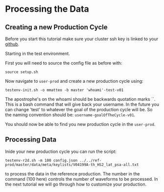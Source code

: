 # Processing the Data

## Creating a new Production Cycle

Before you start this tutorial make sure your cluster ssh key is linked to your [github](https://github.com/mmatteo/legend-analysis-tutorials/tree/main/testing-enviroment/01-ssh-tricks#adding-keys-to-github).

Starting in the test environment.

First you will need to source the config file as before with:

`source setup.sh`

Now navigate to `user-prod` and create a new production cycle using:

`testenv-init.sh -o mmatteo -b master 'whoami'-test-v01`

The apostrophe's on the whoami should be backwards quotation marks ``. 
This is a bash command that will give back your username. In the future you can change 'test' to whatever the goal of the production cycle will be. So the naming convention should be: `username-goalOfTheCycle-v01`.

You should now be able to find you new production cycle in the `user-prod`.

## Processing Data

Inide your new production cycle you can run the script:

`testenv-r2d.sh -m 100 config.json ../../ref-prod/master/data/meta/keylists/V04199A-th_HS2_lat_psa-all.txt`

to process the data in the reference production.
The number in the command (100 here) controls the number of waveforms to be processed. In the next tutorial we will go through how to customize your production. 
